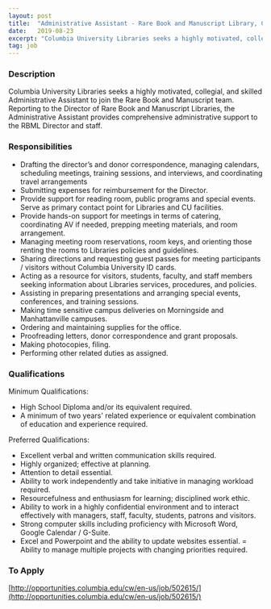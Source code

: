 ```yaml
---
layout: post
title:  "Administrative Assistant - Rare Book and Manuscript Library, Columbia University"
date:   2019-08-23
excerpt: "Columbia University Libraries seeks a highly motivated, collegial, and skilled Administrative Assistant to join the Rare Book and Manuscript team. Reporting to the Director of Rare Book and Manuscript Libraries, the Administrative Assistant provides comprehensive administrative support to the RBML Director and staff."
tag: job
---
```


### Description   

Columbia University Libraries seeks a highly motivated, collegial, and skilled Administrative Assistant to join the Rare Book and Manuscript team. Reporting to the Director of Rare Book and Manuscript Libraries, the Administrative Assistant provides comprehensive administrative support to the RBML Director and staff.


### Responsibilities   

- Drafting the director’s and donor correspondence, managing calendars, scheduling meetings, training sessions, and interviews, and coordinating travel arrangements
- Submitting expenses for reimbursement for the Director.
- Provide support for reading room, public programs and special events.
Serve as primary contact point for Libraries and CU facilities.
- Provide hands-on support for meetings in terms of catering, coordinating AV if needed, prepping meeting materials, and room arrangement.
- Managing meeting room reservations, room keys, and orienting those renting the rooms to Libraries policies and guidelines.
- Sharing directions and requesting guest passes for meeting participants / visitors without Columbia University ID cards.
- Acting as a resource for visitors, students, faculty, and staff members seeking information about Libraries services, procedures, and policies.
- Assisting in preparing presentations and arranging special events, conferences, and training sessions.
- Making time sensitive campus deliveries on Morningside and Manhattanville campuses.
- Ordering and maintaining supplies for the office.
- Proofreading letters, donor correspondence and grant proposals.
- Making photocopies, filing.
- Performing other related duties as assigned.


### Qualifications   

Minimum Qualifications:
- High School Diploma and/or its equivalent required.
- A minimum of two years' related experience or equivalent combination of education and experience required.

Preferred Qualifications:
- Excellent verbal and written communication skills required.
- Highly organized; effective at planning.
- Attention to detail essential.
- Ability to work independently and take initiative in managing workload required.
- Resourcefulness and enthusiasm for learning; disciplined work ethic.
- Ability to work in a highly confidential environment and to interact effectively with managers, staff, faculty, students, patrons and visitors.
- Strong computer skills including proficiency with Microsoft Word, Google Calendar / G-Suite.
- Excel and Powerpoint and the ability to update websites essential.
= Ability to manage multiple projects with changing priorities required.








### To Apply   

[http://opportunities.columbia.edu/cw/en-us/job/502615/](http://opportunities.columbia.edu/cw/en-us/job/502615/)





